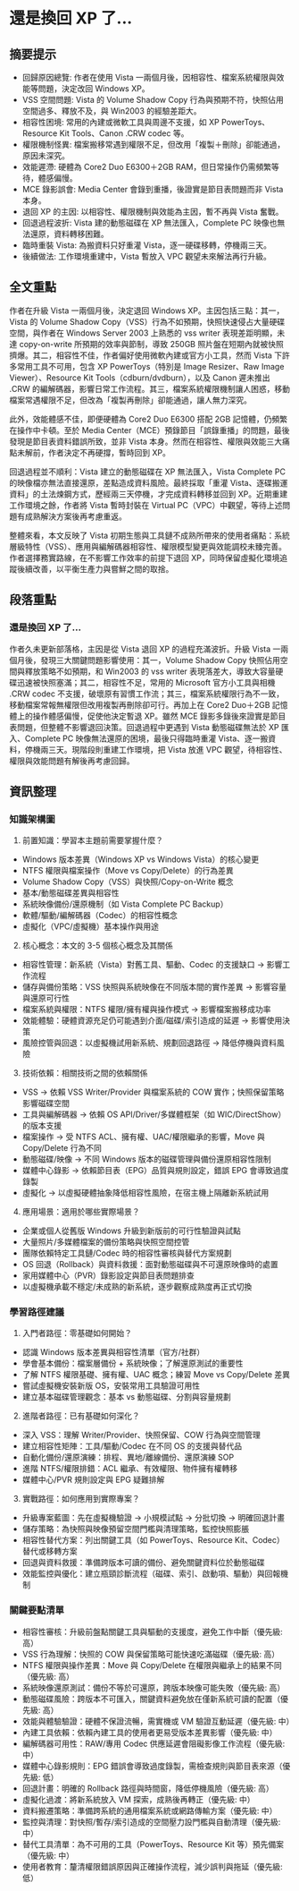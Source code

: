 # 還是換回 XP 了...

## 摘要提示
- 回歸原因總覽: 作者在使用 Vista 一兩個月後，因相容性、檔案系統權限與效能等問題，決定改回 Windows XP。
- VSS 空間問題: Vista 的 Volume Shadow Copy 行為與預期不符，快照佔用空間過多、釋放不及，與 Win2003 的經驗差距大。
- 相容性困境: 常用的內建或微軟工具與周邊不支援，如 XP PowerToys、Resource Kit Tools、Canon .CRW codec 等。
- 權限機制怪異: 檔案搬移常遇到權限不足，但改用「複製＋刪除」卻能通過，原因未深究。
- 效能遲滯: 硬體為 Core2 Duo E6300＋2GB RAM，但日常操作仍需頻繁等待，體感偏慢。
- MCE 錄影誤會: Media Center 會錄到重播，後證實是節目表問題而非 Vista 本身。
- 退回 XP 的主因: 以相容性、權限機制與效能為主因，暫不再與 Vista 奮戰。
- 回退過程波折: Vista 建的動態磁碟在 XP 無法匯入，Complete PC 映像也無法還原，資料轉移困難。
- 臨時重裝 Vista: 為搬資料只好重灌 Vista，逐一硬碟移轉，停機兩三天。
- 後續做法: 工作環境重建中，Vista 暫放入 VPC 觀望未來解法再行升級。

## 全文重點
作者在升級 Vista 一兩個月後，決定退回 Windows XP。主因包括三點：其一，Vista 的 Volume Shadow Copy（VSS）行為不如預期，快照快速侵占大量硬碟空間，與作者在 Windows Server 2003 上熟悉的 vss writer 表現差距明顯，未達 copy-on-write 所預期的效率與節制，導致 250GB 照片盤在短期內就被快照擠爆。其二，相容性不佳，作者偏好使用微軟內建或官方小工具，然而 Vista 下許多常用工具不可用，包含 XP PowerToys（特別是 Image Resizer、Raw Image Viewer）、Resource Kit Tools（cdburn/dvdburn），以及 Canon 遲未推出 .CRW 的編解碼器，影響日常工作流程。其三，檔案系統權限機制讓人困惑，移動檔案常遇權限不足，但改為「複製再刪除」卻能通過，讓人無力深究。

此外，效能體感不佳，即便硬體為 Core2 Duo E6300 搭配 2GB 記憶體，仍頻繁在操作中卡頓。至於 Media Center（MCE）預錄節目「誤錄重播」的問題，最後發現是節目表資料錯誤所致，並非 Vista 本身。然而在相容性、權限與效能三大痛點未解前，作者決定不再硬撐，暫時回到 XP。

回退過程並不順利：Vista 建立的動態磁碟在 XP 無法匯入，Vista Complete PC 的映像檔亦無法直接還原，差點造成資料風險。最終採取「重灌 Vista、逐碟搬運資料」的土法煉鋼方式，歷經兩三天停機，才完成資料轉移並回到 XP。近期重建工作環境之餘，作者將 Vista 暫時封裝在 Virtual PC（VPC）中觀望，等待上述問題有成熟解決方案後再考慮重返。

整體來看，本文反映了 Vista 初期生態與工具鏈不成熟所帶來的使用者痛點：系統層級特性（VSS）、應用與編解碼器相容性、權限模型變更與效能調校未臻完善。作者選擇務實路線，在不影響工作效率的前提下退回 XP，同時保留虛擬化環境追蹤後續改善，以平衡生產力與嘗鮮之間的取捨。

## 段落重點
### 還是換回 XP 了...
作者久未更新部落格，主因是從 Vista 退回 XP 的過程充滿波折。升級 Vista 一兩個月後，發現三大關鍵問題影響使用：其一，Volume Shadow Copy 快照佔用空間與釋放策略不如預期，和 Win2003 的 vss writer 表現落差大，導致大容量硬碟迅速被快照塞滿；其二，相容性不足，常用的 Microsoft 官方小工具與相機 .CRW codec 不支援，破壞原有習慣工作流；其三，檔案系統權限行為不一致，移動檔案常報無權限但改用複製再刪除卻可行。再加上在 Core2 Duo＋2GB 記憶體上的操作體感偏慢，促使他決定暫退 XP。雖然 MCE 錄影多錄後來證實是節目表問題，但整體不影響退回決策。回退過程中更遇到 Vista 動態磁碟無法於 XP 匯入、Complete PC 映像無法還原的困境，最後只得臨時重灌 Vista、逐一搬資料，停機兩三天。現階段則重建工作環境，把 Vista 放進 VPC 觀望，待相容性、權限與效能問題有解後再考慮回歸。

## 資訊整理

### 知識架構圖
1. 前置知識：學習本主題前需要掌握什麼？
- Windows 版本差異（Windows XP vs Windows Vista）的核心變更
- NTFS 權限與檔案操作（Move vs Copy/Delete）的行為差異
- Volume Shadow Copy（VSS）與快照/Copy-on-Write 概念
- 基本/動態磁碟差異與相容性
- 系統映像備份/還原機制（如 Vista Complete PC Backup）
- 軟體/驅動/編解碼器（Codec）的相容性概念
- 虛擬化（VPC/虛擬機）基本操作與用途

2. 核心概念：本文的 3-5 個核心概念及其關係
- 相容性管理：新系統（Vista）對舊工具、驅動、Codec 的支援缺口 → 影響工作流程
- 儲存與備份策略：VSS 快照與系統映像在不同版本間的實作差異 → 影響容量與還原可行性
- 檔案系統與權限：NTFS 權限/擁有權與操作模式 → 影響檔案搬移成功率
- 效能體驗：硬體資源充足仍可能遇到介面/磁碟/索引造成的延遲 → 影響使用決策
- 風險控管與回退：以虛擬機試用新系統、規劃回退路徑 → 降低停機與資料風險

3. 技術依賴：相關技術之間的依賴關係
- VSS → 依賴 VSS Writer/Provider 與檔案系統的 COW 實作；快照保留策略影響磁碟空間
- 工具與編解碼器 → 依賴 OS API/Driver/多媒體框架（如 WIC/DirectShow）的版本支援
- 檔案操作 → 受 NTFS ACL、擁有權、UAC/權限繼承的影響，Move 與 Copy/Delete 行為不同
- 動態磁碟/映像 → 不同 Windows 版本的磁碟管理與備份還原相容性限制
- 媒體中心錄影 → 依賴節目表（EPG）品質與規則設定，錯誤 EPG 會導致過度錄製
- 虛擬化 → 以虛擬硬體抽象降低相容性風險，在宿主機上隔離新系統試用

4. 應用場景：適用於哪些實際場景？
- 企業或個人從舊版 Windows 升級到新版前的可行性驗證與試點
- 大量照片/多媒體檔案的備份策略與快照空間控管
- 團隊依賴特定工具鏈/Codec 時的相容性審核與替代方案規劃
- OS 回退（Rollback）與資料救援：面對動態磁碟與不可還原映像時的處置
- 家用媒體中心（PVR）錄影設定與節目表問題排查
- 以虛擬機承載不穩定/未成熟的新系統，逐步觀察成熟度再正式切換

### 學習路徑建議
1. 入門者路徑：零基礎如何開始？
- 認識 Windows 版本差異與相容性清單（官方/社群）
- 學會基本備份：檔案層備份 + 系統映像；了解還原測試的重要性
- 了解 NTFS 權限基礎、擁有權、UAC 概念；練習 Move vs Copy/Delete 差異
- 嘗試虛擬機安裝新版 OS，安裝常用工具驗證可用性
- 建立基本磁碟管理觀念：基本 vs 動態磁碟、分割與容量規劃

2. 進階者路徑：已有基礎如何深化？
- 深入 VSS：理解 Writer/Provider、快照保留、COW 行為與空間管理
- 建立相容性矩陣：工具/驅動/Codec 在不同 OS 的支援與替代品
- 自動化備份/還原演練：排程、異地/離線備份、還原演練 SOP
- 進階 NTFS/權限排錯：ACL 繼承、有效權限、物件擁有權轉移
- 媒體中心/PVR 規則設定與 EPG 疑難排解

3. 實戰路徑：如何應用到實際專案？
- 升級專案藍圖：先在虛擬機驗證 → 小規模試點 → 分批切換 → 明確回退計畫
- 儲存策略：為快照與映像預留空間門檻與清理策略，監控快照膨脹
- 相容性替代方案：列出關鍵工具（如 PowerToys、Resource Kit、Codec）替代或移轉方案
- 回退與資料救援：準備跨版本可讀的備份、避免關鍵資料位於動態磁碟
- 效能監控與優化：建立瓶頸診斷流程（磁碟、索引、啟動項、驅動）與回報機制

### 關鍵要點清單
- 相容性審核：升級前盤點關鍵工具與驅動的支援度，避免工作中斷（優先級: 高）
- VSS 行為理解：快照的 COW 與保留策略可能快速吃滿磁碟（優先級: 高）
- NTFS 權限與操作差異：Move 與 Copy/Delete 在權限與繼承上的結果不同（優先級: 高）
- 系統映像還原測試：備份不等於可還原，跨版本映像可能失敗（優先級: 高）
- 動態磁碟風險：跨版本不可匯入，關鍵資料避免放在僅新系統可讀的配置（優先級: 高）
- 效能與體驗驗證：硬體不保證流暢，需實機或 VM 驗證互動延遲（優先級: 中）
- 內建工具依賴：依賴內建工具的使用者更易受版本差異影響（優先級: 中）
- 編解碼器可用性：RAW/專用 Codec 供應延遲會阻礙影像工作流程（優先級: 中）
- 媒體中心錄影規則：EPG 錯誤會導致過度錄製，需檢查規則與節目表來源（優先級: 低）
- 回退計畫：明確的 Rollback 路徑與時間窗，降低停機風險（優先級: 高）
- 虛擬化過渡：將新系統放入 VM 探索，成熟後再轉正（優先級: 中）
- 資料搬遷策略：準備跨系統的通用檔案系統或網路傳輸方案（優先級: 中）
- 監控與清理：對快照/暫存/索引造成的空間壓力設門檻與自動清理（優先級: 中）
- 替代工具清單：為不可用的工具（PowerToys、Resource Kit 等）預先備案（優先級: 中）
- 使用者教育：釐清權限錯誤原因與正確操作流程，減少誤判與拖延（優先級: 低）